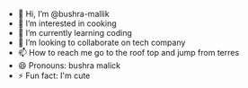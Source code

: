 - 👋 Hi, I’m @bushra-mallik
- 👀 I’m interested in cooking
- 🌱 I’m currently learning coding
- 💞️ I’m looking to collaborate on tech company
- 📫 How to reach me go to the roof top and jump from terres
- 😄 Pronouns: bushra malick
- ⚡ Fun fact: I'm cute 

<!---
bushra-mallik/bushra-mallik is a ✨ special ✨ repository because its `README.md` (this file) appears on your GitHub profile.
You can click the Preview link to take a look at your changes.
--->
